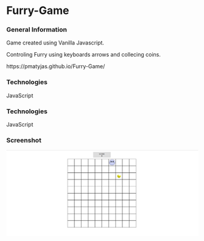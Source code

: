 <h1> Furry-Game </h1>

<h3> General Information </h3>
<p> Game created using Vanilla Javascript. </p>
<p> Controling  Furry using keyboards arrows and collecing coins.</p>

<p> https://pmatyjas.github.io/Furry-Game/ </p>

<h3> Technologies </h3>
<p> JavaScript </p>

<h3> Technologies </h3>
<p> JavaScript </p>

<h3> Screenshot </h3>

![furry](./images/furrygame.jpg)
